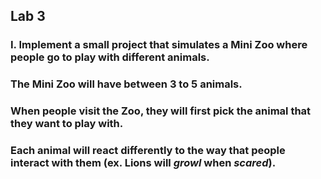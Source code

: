 ## Lab 3

### I. Implement a small project that simulates a Mini Zoo where people go to play with different animals.

### The Mini Zoo will have between 3 to 5 animals.

### When people visit the Zoo, they will first pick the animal that they want to play with.

### Each animal will react differently to the way that people interact with them (ex. Lions will *growl* when *scared*).